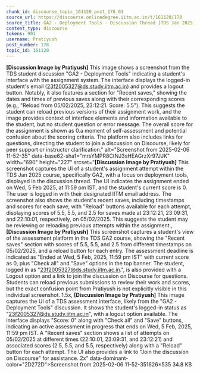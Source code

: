 ```yaml
---
chunk_id: discourse_topic_161120_post_178_01
source_url: https://discourse.onlinedegree.iitm.ac.in/t/161120/178
source_title: GA2 - Deployment Tools - Discussion Thread [TDS Jan 2025]
content_type: discourse
tokens: 901
username: Pratiyush
post_number: 178
topic_id: 161120
---
```


**[Discussion Image by Pratiyush]** This image shows a screenshot from the TDS student discussion "GA2 - Deployment Tools" indicating a student's interface with the assignment system. The interface displays the logged-in student's email (23f2005327@ds.study.iitm.ac.in) and provides a logout button. Notably, it also features a section for "Recent saves," showing the dates and times of previous saves along with their corresponding scores (e.g., "Reload from 05/02/2025, 23:12:21. Score: 5.5"). This suggests the student can reload previous versions of their assignment work, and the image provides context of interface elements and information available to the student, but no student question or error message. The overall score for the assignment is shown as 0.a moment of self-assessment and potential confusion about the scoring criteria. The platform also includes links for questions, directing the student to join a discussion on Discourse, likely for peer support or instructor clarification." alt="Screenshot from 2025-02-06 11-52-35" data-base62-sha1="mrsYMPR8CtNJ3sHEAGrzXr97JJK" width="690" height="227" srcset="**[Discussion Image by Pratiyush]** This screenshot captures the UI of a student's assignment attempt within the TDS Jan 2025 course, specifically GA2, with a focus on deployment tools, displayed in the discussion thread. The UI indicates the assignment ended on Wed, 5 Feb 2025, at 11:59 pm IST, and the student's current score is 0. The user is logged in with their designated IITM email address. The screenshot also shows the student's recent saves, including timestamps and scores for each save, with "Reload" buttons available for each attempt, displaying scores of 5.5, 5.5, and 2.5 for saves made at 23:12:21, 23:09:31, and 22:10:01, respectively, on 05/02/2025. This suggests the student may be reviewing or reloading previous attempts within the assignment., **[Discussion Image by Pratiyush]** This screenshot captures a student's view of the assessment platform in the TDS GA2 course, showing the "Recent saves" section with scores of 5.5, 5.5, and 2.5 from different timestamps on 05/02/2025, and a reload button for each entry. The assessment deadline is indicated as "Ended at Wed, 5 Feb, 2025, 11:59 pm IST" with current score as 0, plus "Check all" and "Save" options in the top banner. The student, logged in as "23f2005327@ds.study.iitm.ac.in.", is also provided with a Logout option and a link to join the discussion on Discourse for questions. Students can reload previous submissions to review their work and scores, but the exact confusion point from Pratiyush is not explicitly visible in this individual screenshot. 1.5x, **[Discussion Image by Pratiyush]** This image captures the UI of a TDS assessment interface, likely from the "GA2 - Deployment Tools" discussion. It shows the student's logged-in status as "23f2005327@ds.study.iitm.ac.in", with a logout option available. The interface displays "Score: 0" along with "Check all" and "Save" buttons, indicating an active assessment in progress that ends on Wed, 5 Feb, 2025, 11:59 pm IST. A "Recent saves" section shows a list of attempts on 05/02/2025 at different times (22:10:01, 23:09:31, and 23:12:21) and associated scores (2.5, 5.5, and 5.5, respectively) along with a "Reload" button for each attempt. The UI also provides a link to "Join the discussion on Discourse" for assistance. 2x" data-dominant-color="2D272D">Screenshot from 2025-02-06 11-52-351626×535 34.8 KB
